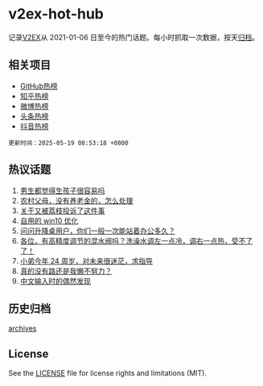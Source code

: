 # v2ex-hot-hub

 记录[V2EX](https://www.v2ex.com/)从 2021-01-06 日至今的热门话题。每小时抓取一次数据，按天[归档](archives)。
 
 ## 相关项目

- [GitHub热榜](https://github.com/snaildev/github-hot-hub)
- [知乎热榜](https://github.com/snaildev/zhihu-hot-hub)
- [微博热榜](https://github.com/snaildev/weibo-hot-hub)
- [头条热榜](https://github.com/snaildev/toutiao-hot-hub)
- [抖音热榜](https://github.com/snaildev/douyin-hot-hub)


 `更新时间：2025-05-19 08:53:18 +0800`

## 热议话题

1. [男生都觉得生孩子很容易吗](https://www.v2ex.com/t/1132586)
1. [农村父母，没有养老金的，怎么处理](https://www.v2ex.com/t/1132521)
1. [关于又被荔枝投诉了这件事](https://www.v2ex.com/t/1132500)
1. [自用的 win10 优化](https://www.v2ex.com/t/1132527)
1. [问问升降桌用户，你们一般一次能站着办公多久？](https://www.v2ex.com/t/1132546)
1. [各位，有高精度调节的混水阀吗？洗澡水调左一点冷，调右一点热，受不了了！](https://www.v2ex.com/t/1132566)
1. [小弟今年 24 周岁，对未来很迷茫，求指导](https://www.v2ex.com/t/1132513)
1. [真的没有路还是我懒不努力？](https://www.v2ex.com/t/1132561)
1. [中文输入时的偶然发现](https://www.v2ex.com/t/1132591)

## 历史归档

[archives](archives)

## License

See the [LICENSE](LICENSE) file for license rights and limitations (MIT).
